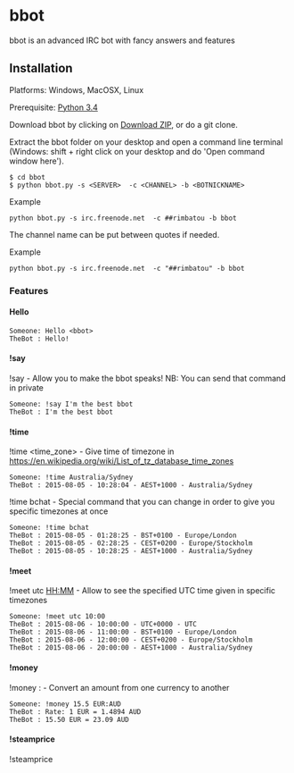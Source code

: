 # bbot
bbot is an advanced IRC bot with fancy answers and features

## Installation
Platforms: Windows, MacOSX, Linux

Prerequisite: [Python 3.4](https://www.python.org/)

Download bbot by clicking on [Download ZIP](https://github.com/Djidiouf/bbot/archive/master.zip), or do a git clone.

Extract the bbot folder on your desktop and open a command line terminal (Windows: shift + right click on your desktop and do 'Open command window here').

    $ cd bbot
    $ python bbot.py -s <SERVER>  -c <CHANNEL> -b <BOTNICKNAME>


Example

    python bbot.py -s irc.freenode.net  -c ##rimbatou -b bbot

The channel name can be put between quotes if needed.

Example

    python bbot.py -s irc.freenode.net  -c "##rimbatou" -b bbot


### Features

#### Hello <bbot>

    Someone: Hello <bbot>
    TheBot : Hello!


#### !say
!say <text> - Allow you to make the bbot speaks! NB: You can send that command in private

    Someone: !say I'm the best bbot
    TheBot : I'm the best bbot


#### !time
!time <time_zone> - Give time of timezone in https://en.wikipedia.org/wiki/List_of_tz_database_time_zones

    Someone: !time Australia/Sydney
    TheBot : 2015-08-05 - 10:28:04 - AEST+1000 - Australia/Sydney


!time bchat - Special command that you can change in order to give you specific timezones at once

    Someone: !time bchat
    TheBot : 2015-08-05 - 01:28:25 - BST+0100 - Europe/London
    TheBot : 2015-08-05 - 02:28:25 - CEST+0200 - Europe/Stockholm
    TheBot : 2015-08-05 - 10:28:25 - AEST+1000 - Australia/Sydney


#### !meet
!meet utc <HH:MM> - Allow to see the specified UTC time given in specific timezones

    Someone: !meet utc 10:00
    TheBot : 2015-08-06 - 10:00:00 - UTC+0000 - UTC
    TheBot : 2015-08-06 - 11:00:00 - BST+0100 - Europe/London
    TheBot : 2015-08-06 - 12:00:00 - CEST+0200 - Europe/Stockholm
    TheBot : 2015-08-06 - 20:00:00 - AEST+1000 - Australia/Sydney


#### !money
!money <amount> <CODE1>:<CODE2> - Convert an amount from one currency to another

    Someone: !money 15.5 EUR:AUD
    TheBot : Rate: 1 EUR = 1.4894 AUD
    TheBot : 15.50 EUR = 23.09 AUD


#### !steamprice
!steamprice <Title> - Retrieve data info about a specific Title.

    Someone: !steamprice Cities:Skylines
    TheBot : Cities: Skylines is at 27.99 EUR (from: 27.99 EUR , discount: 0%)
    TheBot : About: Cities: Skylines is a modern take on the classic city simulation. The game introduces new game play elements to realize the thrill and hardships of cr [...]
    TheBot : Metacritic: 86
    TheBot : SteamStore: http://store.steampowered.com/app/255710?cc=fr


!steamprice <Title> - If an exact match hasn't been found, 3 potential results will be displayed.

    Someone: !steamprice PAYDAY
    TheBot : Exact title not found, you can try:
    TheBot : PAYDAY: The Heist
    TheBot : PAYDAY The Heist Mercy Hospital Trailer
    TheBot : PAYDAY: The Heist - Wolfpack Weapons

### Version
0.1

### Tech
bbot is made in:

* Python - 3.4.3

### Development
Want to contribute? Great! But don't do it now, wait for the Release.

### Todo's
* more features
* other things

### License
Something
